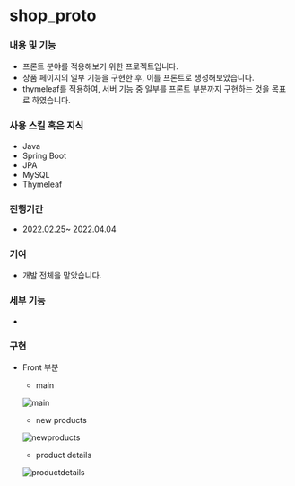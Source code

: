 # shop_proto

### 내용 및 기능

- 프론트 분야를 적용해보기 위한 프로젝트입니다.
- 상품 페이지의 일부 기능을 구현한 후, 이를 프론트로 
생성해보았습니다.
- thymeleaf를 적용하여, 서버 기능 중 일부를
프론트 부분까지 구현하는 것을 목표로 하였습니다.

### 사용 스킬 혹은 지식

- Java
- Spring Boot
- JPA
- MySQL
- Thymeleaf

### 진행기간

- 2022.02.25~ 2022.04.04

### 기여

- 개발 전체을 맡았습니다.


### 세부 기능
- 

### 구현

- Front 부분
    - main
    
     ![main](https://user-images.githubusercontent.com/62026666/161501223-229918ba-fa6e-45ba-80d6-08b32565e9ca.png)
     
    - new products
    
     ![newproducts](https://user-images.githubusercontent.com/62026666/161501305-9673f2be-4916-4fac-9931-b90ddf7f1cb3.png)
     
    - product details
    
     ![productdetails](https://user-images.githubusercontent.com/62026666/161501483-bb34ef7c-0b41-4650-97fe-8da3fedb024f.png)




